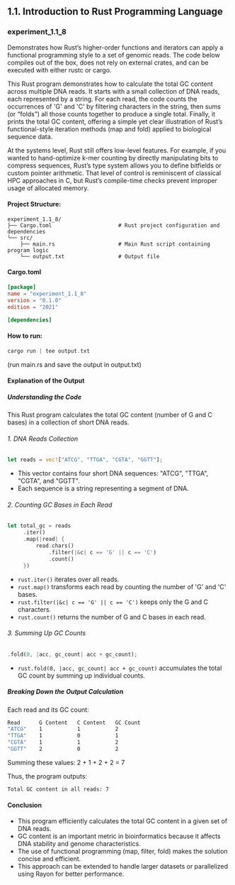 ## 1.1. Introduction to Rust Programming Language

### experiment_1.1_8

Demonstrates how Rust’s higher-order functions and iterators can apply a functional programming style to a set of genomic reads. The code below compiles out of the box, does not rely on external crates, and can be executed with either rustc or cargo.

This Rust program demonstrates how to calculate the total GC content across multiple DNA reads. It starts with a small collection of DNA reads, each represented by a string. For each read, the code counts the occurrences of 'G' and 'C' by filtering characters in the string, then sums (or “folds”) all those counts together to produce a single total. Finally, it prints the total GC content, offering a simple yet clear illustration of Rust’s functional-style iteration methods (map and fold) applied to biological sequence data.

At the systems level, Rust still offers low-level features. For example, if you wanted to hand-optimize k-mer counting by directly manipulating bits to compress sequences, Rust’s type system allows you to define bitfields or custom pointer arithmetic. That level of control is reminiscent of classical HPC approaches in C, but Rust’s compile-time checks prevent improper usage of allocated memory.

#### Project Structure:

```plaintext
experiment_1.1_8/
├── Cargo.toml                     # Rust project configuration and dependencies
└── src/
    ├── main.rs                    # Main Rust script containing program logic
    └── output.txt                 # Output file
```

#### Cargo.toml

```toml
[package]
name = "experiment_1.1_8"
version = "0.1.0"
edition = "2021"

[dependencies]
```

#### How to run:

```rust
cargo run | tee output.txt
```

(run main.rs and save the output in output.txt)

#### Explanation of the Output

##### Understanding the Code
This Rust program calculates the total GC content (number of G and C bases) in a collection of short DNA reads.

###### 1. DNA Reads Collection

```rust
let reads = vec!["ATCG", "TTGA", "CGTA", "GGTT"];
```

* This vector contains four short DNA sequences: "ATCG", "TTGA", "CGTA", and "GGTT".
* Each sequence is a string representing a segment of DNA.

###### 2. Counting GC Bases in Each Read

```rust
let total_gc = reads
     .iter()
     .map(|read| {
         read.chars()
             .filter(|&c| c == 'G' || c == 'C')
             .count()
     })
```

* ```rust.iter()``` iterates over all reads.
* ```rust.map()``` transforms each read by counting the number of 'G' and 'C' bases.
* ```rust.filter(|&c| c == 'G' || c == 'C')``` keeps only the G and C characters.
* ```rust.count()``` returns the number of G and C bases in each read.

###### 3. Summing Up GC Counts

```rust
.fold(0, |acc, gc_count| acc + gc_count);
```

* ```rust.fold(0, |acc, gc_count| acc + gc_count)``` accumulates the total GC count by summing up individual counts.

##### Breaking Down the Output Calculation

Each read and its GC count:

```sh
Read	  G Content	  C Content	  GC Count
"ATCG"	  1	          1	          2
"TTGA"	  1	          0	          1
"CGTA"	  1	          1	          2
"GGTT"	  2	          0	          2
```

Summing these values:
2 + 1 + 2 + 2 = 7

Thus, the program outputs:

```sh
Total GC content in all reads: 7
```

#### Conclusion
* This program efficiently calculates the total GC content in a given set of DNA reads.
* GC content is an important metric in bioinformatics because it affects DNA stability and genome characteristics.
* The use of functional programming (map, filter, fold) makes the solution concise and efficient.
* This approach can be extended to handle larger datasets or parallelized using Rayon for better performance.


